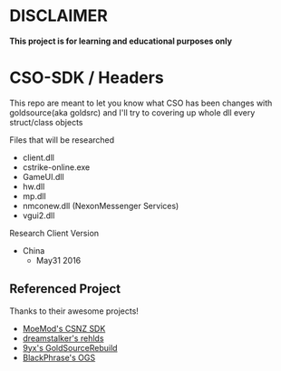 # DISCLAIMER
**This project is for learning and educational purposes only**

# CSO-SDK / Headers
This repo are meant to let you know what CSO has been changes with goldsource(aka goldsrc) and I'll try to covering up whole dll every struct/class objects

Files that will be researched
- client.dll
- cstrike-online.exe
- GameUI.dll
- hw.dll
- mp.dll
- nmconew.dll (NexonMessenger Services)
- vgui2.dll

Research Client Version
- China
  - May31 2016

## Referenced Project
Thanks to their awesome projects!
- [MoeMod's CSNZ SDK](https://github.com/MoeMod/csnz-sdk)
- [dreamstalker's rehlds](https://github.com/dreamstalker/rehlds)
- [9yx's GoldSourceRebuild](https://github.com/9yx/GoldSourceRebuild)
- [BlackPhrase's OGS](https://github.com/BlackPhrase/OGS)